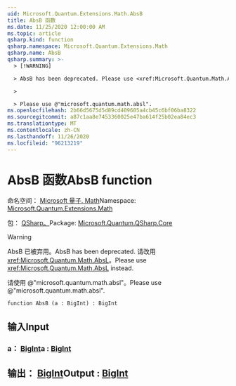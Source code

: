 ```yaml
---
uid: Microsoft.Quantum.Extensions.Math.AbsB
title: AbsB 函数
ms.date: 11/25/2020 12:00:00 AM
ms.topic: article
qsharp.kind: function
qsharp.namespace: Microsoft.Quantum.Extensions.Math
qsharp.name: AbsB
qsharp.summary: >-
  > [!WARNING]

  > AbsB has been deprecated. Please use <xref:Microsoft.Quantum.Math.AbsL> instead.

  >

  > Please use @"microsoft.quantum.math.absl".
ms.openlocfilehash: 2b66d5675d5d89cd409605a4cb45c6bf06ba8322
ms.sourcegitcommit: a87c1aa8e7453360025e47ba614f25b02ea84ec3
ms.translationtype: MT
ms.contentlocale: zh-CN
ms.lasthandoff: 11/26/2020
ms.locfileid: "96213219"
---
```

# <a name="absb-function"></a><span data-ttu-id="36f61-102">AbsB 函数</span><span class="sxs-lookup"><span data-stu-id="36f61-102">AbsB function</span></span>

<span data-ttu-id="36f61-103">命名空间： [Microsoft 量子. Math](xref:Microsoft.Quantum.Extensions.Math)</span><span class="sxs-lookup"><span data-stu-id="36f61-103">Namespace: [Microsoft.Quantum.Extensions.Math](xref:Microsoft.Quantum.Extensions.Math)</span></span>

<span data-ttu-id="36f61-104">包： [QSharp。](https://nuget.org/packages/Microsoft.Quantum.QSharp.Core)</span><span class="sxs-lookup"><span data-stu-id="36f61-104">Package: [Microsoft.Quantum.QSharp.Core](https://nuget.org/packages/Microsoft.Quantum.QSharp.Core)</span></span>


> [!WARNING]
> <span data-ttu-id="36f61-105">AbsB 已被弃用。</span><span class="sxs-lookup"><span data-stu-id="36f61-105">AbsB has been deprecated.</span></span> <span data-ttu-id="36f61-106">请改用 <xref:Microsoft.Quantum.Math.AbsL>。</span><span class="sxs-lookup"><span data-stu-id="36f61-106">Please use <xref:Microsoft.Quantum.Math.AbsL> instead.</span></span>
>
> <span data-ttu-id="36f61-107">请使用 @"microsoft.quantum.math.absl"。</span><span class="sxs-lookup"><span data-stu-id="36f61-107">Please use @"microsoft.quantum.math.absl".</span></span>



```qsharp
function AbsB (a : BigInt) : BigInt
```


## <a name="input"></a><span data-ttu-id="36f61-108">输入</span><span class="sxs-lookup"><span data-stu-id="36f61-108">Input</span></span>

### <a name="a--bigint"></a><span data-ttu-id="36f61-109">a： [BigInt](xref:microsoft.quantum.lang-ref.bigint)</span><span class="sxs-lookup"><span data-stu-id="36f61-109">a : [BigInt](xref:microsoft.quantum.lang-ref.bigint)</span></span>





## <a name="output--bigint"></a><span data-ttu-id="36f61-110">输出： [BigInt](xref:microsoft.quantum.lang-ref.bigint)</span><span class="sxs-lookup"><span data-stu-id="36f61-110">Output : [BigInt](xref:microsoft.quantum.lang-ref.bigint)</span></span>

